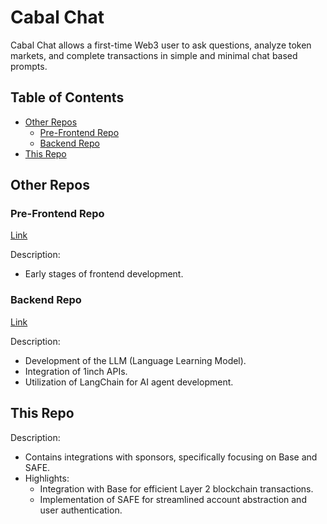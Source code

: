 # Cabal Chat

Cabal Chat allows a first-time Web3 user to ask questions, analyze token markets, and complete transactions in simple and minimal chat based prompts.

## Table of Contents
- [Other Repos](#other-repos)
  - [Pre-Frontend Repo](#pre-frontend-repo)
  - [Backend Repo](#backend-repo)
- [This Repo](#this-repo)

## Other Repos

### Pre-Frontend Repo
[Link](https://github.com/Cabal-Labs/cabal-chat-frontend)

Description:
- Early stages of frontend development.

### Backend Repo
[Link](https://github.com/Cabal-Labs/cabal-chat-backend)

Description:
- Development of the LLM (Language Learning Model).
- Integration of 1inch APIs.
- Utilization of LangChain for AI agent development.

## This Repo

Description:
- Contains integrations with sponsors, specifically focusing on Base and SAFE.
- Highlights:
  - Integration with Base for efficient Layer 2 blockchain transactions.
  - Implementation of SAFE for streamlined account abstraction and user authentication.


